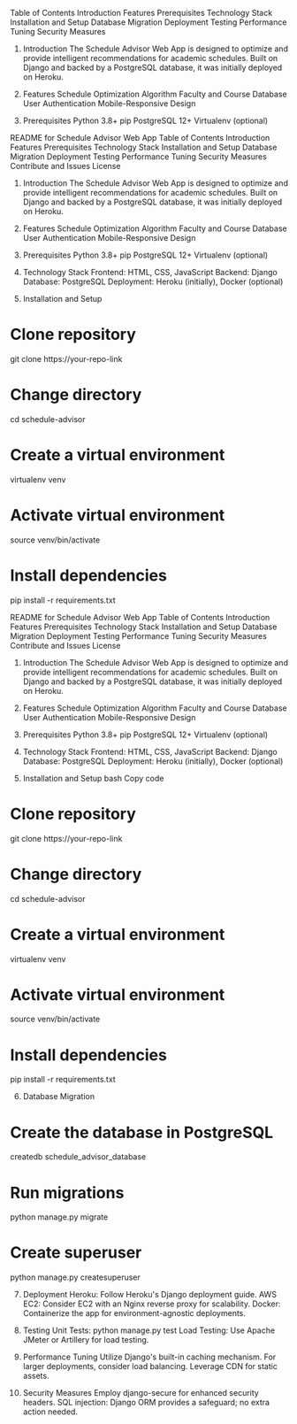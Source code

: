 Table of Contents
Introduction
Features
Prerequisites
Technology Stack
Installation and Setup
Database Migration
Deployment
Testing
Performance Tuning
Security Measures

1. Introduction
The Schedule Advisor Web App is designed to optimize and provide intelligent recommendations for academic schedules. Built on Django and backed by a PostgreSQL database, it was initially deployed on Heroku.

2. Features
Schedule Optimization Algorithm
Faculty and Course Database
User Authentication
Mobile-Responsive Design

3. Prerequisites
Python 3.8+
pip
PostgreSQL 12+
Virtualenv (optional)

README for Schedule Advisor Web App
Table of Contents
Introduction
Features
Prerequisites
Technology Stack
Installation and Setup
Database Migration
Deployment
Testing
Performance Tuning
Security Measures
Contribute and Issues
License
1. Introduction
The Schedule Advisor Web App is designed to optimize and provide intelligent recommendations for academic schedules. Built on Django and backed by a PostgreSQL database, it was initially deployed on Heroku.

2. Features
Schedule Optimization Algorithm
Faculty and Course Database
User Authentication
Mobile-Responsive Design

3. Prerequisites
Python 3.8+
pip
PostgreSQL 12+
Virtualenv (optional)

4. Technology Stack
Frontend: HTML, CSS, JavaScript
Backend: Django
Database: PostgreSQL
Deployment: Heroku (initially), Docker (optional)

5. Installation and Setup
# Clone repository
git clone https://your-repo-link

# Change directory
cd schedule-advisor

# Create a virtual environment
virtualenv venv

# Activate virtual environment
source venv/bin/activate

# Install dependencies
pip install -r requirements.txt



README for Schedule Advisor Web App
Table of Contents
Introduction
Features
Prerequisites
Technology Stack
Installation and Setup
Database Migration
Deployment
Testing
Performance Tuning
Security Measures
Contribute and Issues
License
1. Introduction
The Schedule Advisor Web App is designed to optimize and provide intelligent recommendations for academic schedules. Built on Django and backed by a PostgreSQL database, it was initially deployed on Heroku.

2. Features
Schedule Optimization Algorithm
Faculty and Course Database
User Authentication
Mobile-Responsive Design
3. Prerequisites
Python 3.8+
pip
PostgreSQL 12+
Virtualenv (optional)
4. Technology Stack
Frontend: HTML, CSS, JavaScript
Backend: Django
Database: PostgreSQL
Deployment: Heroku (initially), Docker (optional)

5. Installation and Setup
bash
Copy code
# Clone repository
git clone https://your-repo-link

# Change directory
cd schedule-advisor

# Create a virtual environment
virtualenv venv

# Activate virtual environment
source venv/bin/activate

# Install dependencies
pip install -r requirements.txt


6. Database Migration
# Create the database in PostgreSQL
createdb schedule_advisor_database

# Run migrations
python manage.py migrate

# Create superuser
python manage.py createsuperuser


7. Deployment
Heroku: Follow Heroku's Django deployment guide.
AWS EC2: Consider EC2 with an Nginx reverse proxy for scalability.
Docker: Containerize the app for environment-agnostic deployments.

8. Testing
Unit Tests: python manage.py test
Load Testing: Use Apache JMeter or Artillery for load testing.

9. Performance Tuning
Utilize Django's built-in caching mechanism.
For larger deployments, consider load balancing.
Leverage CDN for static assets.

10. Security Measures
Employ django-secure for enhanced security headers.
SQL injection: Django ORM provides a safeguard; no extra action needed.
